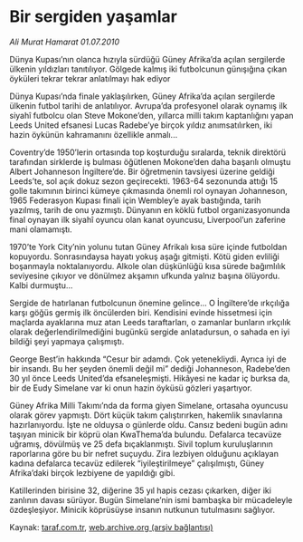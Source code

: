# Bir sergiden yaşamlar

*Ali Murat Hamarat 01.07.2010*

<div class="yazi"><p>Dünya Kupası’nın olanca hızıyla sürdüğü Güney Afrika’da açılan sergilerde ülkenin yıldızları tanıtılıyor. Gölgede kalmış iki futbolcunun günışığına çıkan öyküleri tekrar tekrar anlatılmayı hak ediyor</p>
<p>Dünya Kupası’nda finale yaklaşılırken, Güney Afrika’da açılan sergilerde ülkenin futbol tarihi de anlatılıyor. Avrupa’da profesyonel olarak oynamış ilk siyahî futbolcu olan Steve Mokone’den, yıllarca milli takım kaptanlığını yapan Leeds United efsanesi Lucas Radebe’ye birçok yıldız anımsatılırken, iki hazin öykünün kahramanını özellikle anmalı...</p>
<p>Coventry’de 1950’lerin ortasında top koşturduğu sıralarda, teknik direktörü tarafından sirklerde iş bulması öğütlenen Mokone’den daha başarılı olmuştu Albert Johanneson İngiltere’de. Bir öğretmenin tavsiyesi üzerine geldiği Leeds’te, sol açık dokuz sezon geçirecekti. 1963-64 sezonunda attığı 15 golle takımının birinci kümeye çıkmasında önemli rol oynayan Johanneson, 1965 Federasyon Kupası finali için Wembley’e ayak bastığında, tarih yazılmış, tarih de onu yazmıştı. Dünyanın en köklü futbol organizasyonunda final oynayan ilk siyahî oyuncu olan kanat oyuncusu, Liverpool’un zaferine mani olamamıştı. </p>
<p>1970’te York City’nin yolunu tutan Güney Afrikalı kısa süre içinde futboldan kopuyordu. Sonrasındaysa hayatı yokuş aşağı gitmişti. Kötü giden evliliği boşanmayla noktalanıyordu. Alkole olan düşkünlüğü kısa sürede bağımlılık seviyesine çıkıyor ve dönülmez akşamın ufkunda yalnız başına ölüyordu. Kalbi durmuştu...</p>
<p>Sergide de hatırlanan futbolcunun önemine gelince... O İngiltere’de ırkçılığa karşı göğüs germiş ilk öncülerden biri. Kendisini evinde hissetmesi için maçlarda ayaklarına muz atan Leeds taraftarları, o zamanlar bunların ırkçılık olarak değerlendirilmediğini bugünkü sergide anlatadursun, o sahada en iyi bildiği şeyi yapmaya çalışmıştı. </p>
<p>George Best’in hakkında “Cesur bir adamdı. Çok yetenekliydi. Ayrıca iyi de bir insandı. Bu her şeyden önemli değil mi” dediği Johanneson, Radebe’den 30 yıl önce Leeds United’da efsaneleşmişti. Hikâyesi ne kadar iç burksa da, bir de Eudy Simelane var ki onun hazin öyküsü gözleri yaşartıyor. </p>
<p>Güney Afrika Milli Takımı’nda da forma giyen Simelane, ortasaha oyuncusu olarak görev yapmıştı. Dört küçük takım çalıştırırken, hakemlik sınavlarına hazırlanıyordu. İşte ne olduysa o günlerde oldu. Cansız bedeni bugün adını taşıyan minicik bir köprü olan KwaThema’da bulundu. Defalarca tecavüze uğramış, dövülmüş ve 25 defa bıçaklanmıştı. Sivil toplum kuruluşlarının raporlarına göre bu bir nefret suçuydu. Zira lezbiyen olduğunu açıklayan kadına defalarca tecavüz edilerek “iyileştirilmeye” çalışılmıştı, Güney Afrika’daki birçok lezbiyene de yapıldığı gibi. </p>
<p>Katillerinden birisine 32, diğerine 35 yıl hapis cezası çıkarken, diğer iki zanlının davası sürüyor. Bugün Simelane’nin ismi bambaşka bir mücadeleyle özdeşleşiyor. Minicik köprüsüyse insanın nutkunun tutulmasını sağlıyor.</p></div>

Kaynak: [taraf.com.tr](http://www.taraf.com.tr:80/ali-murat-hamarat/makale-bir-sergiden-yasamlar.htm), [web.archive.org (arşiv bağlantısı)](http://web.archive.org/web/20100709061820/http://www.taraf.com.tr:80/ali-murat-hamarat/makale-bir-sergiden-yasamlar.htm)
